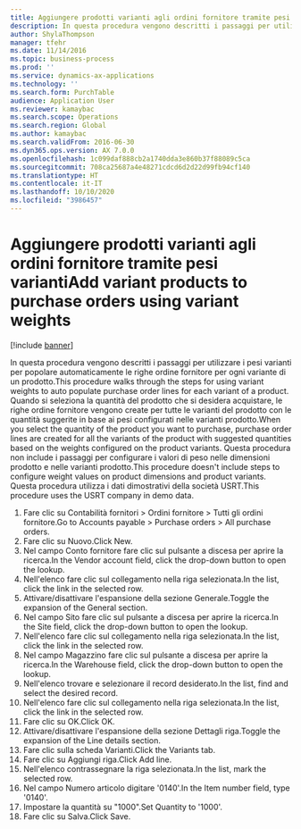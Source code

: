 ```yaml
---
title: Aggiungere prodotti varianti agli ordini fornitore tramite pesi varianti
description: In questa procedura vengono descritti i passaggi per utilizzare i pesi varianti per popolare automaticamente le righe ordine fornitore per ogni variante di un prodotto.
author: ShylaThompson
manager: tfehr
ms.date: 11/14/2016
ms.topic: business-process
ms.prod: ''
ms.service: dynamics-ax-applications
ms.technology: ''
ms.search.form: PurchTable
audience: Application User
ms.reviewer: kamaybac
ms.search.scope: Operations
ms.search.region: Global
ms.author: kamaybac
ms.search.validFrom: 2016-06-30
ms.dyn365.ops.version: AX 7.0.0
ms.openlocfilehash: 1c099daf888cb2a1740dda3e860b37f88089c5ca
ms.sourcegitcommit: 708ca25687a4e48271cdcd6d2d22d99fb94cf140
ms.translationtype: HT
ms.contentlocale: it-IT
ms.lasthandoff: 10/10/2020
ms.locfileid: "3986457"
---
```

# <a name="add-variant-products-to-purchase-orders-using-variant-weights"></a><span data-ttu-id="9e82c-103">Aggiungere prodotti varianti agli ordini fornitore tramite pesi varianti</span><span class="sxs-lookup"><span data-stu-id="9e82c-103">Add variant products to purchase orders using variant weights</span></span>

[!include [banner](../../includes/banner.md)]

<span data-ttu-id="9e82c-104">In questa procedura vengono descritti i passaggi per utilizzare i pesi varianti per popolare automaticamente le righe ordine fornitore per ogni variante di un prodotto.</span><span class="sxs-lookup"><span data-stu-id="9e82c-104">This procedure walks through the steps for using variant weights to auto populate purchase order lines for each variant of a product.</span></span> <span data-ttu-id="9e82c-105">Quando si seleziona la quantità del prodotto che si desidera acquistare, le righe ordine fornitore vengono create per tutte le varianti del prodotto con le quantità suggerite in base ai pesi configurati nelle varianti prodotto.</span><span class="sxs-lookup"><span data-stu-id="9e82c-105">When you select the quantity of the product you want to purchase, purchase order lines are created for all the variants of the product with suggested quantities based on the weights configured on the product variants.</span></span> <span data-ttu-id="9e82c-106">Questa procedura non include i passaggi per configurare i valori di peso nelle dimensioni prodotto e nelle varianti prodotto.</span><span class="sxs-lookup"><span data-stu-id="9e82c-106">This procedure doesn't include steps to configure weight values on product dimensions and product variants.</span></span> <span data-ttu-id="9e82c-107">Questa procedura utilizza i dati dimostrativi della società USRT.</span><span class="sxs-lookup"><span data-stu-id="9e82c-107">This procedure uses the USRT company in demo data.</span></span>

1. <span data-ttu-id="9e82c-108">Fare clic su Contabilità fornitori > Ordini fornitore > Tutti gli ordini fornitore.</span><span class="sxs-lookup"><span data-stu-id="9e82c-108">Go to Accounts payable > Purchase orders > All purchase orders.</span></span>
2. <span data-ttu-id="9e82c-109">Fare clic su Nuovo.</span><span class="sxs-lookup"><span data-stu-id="9e82c-109">Click New.</span></span>
3. <span data-ttu-id="9e82c-110">Nel campo Conto fornitore fare clic sul pulsante a discesa per aprire la ricerca.</span><span class="sxs-lookup"><span data-stu-id="9e82c-110">In the Vendor account field, click the drop-down button to open the lookup.</span></span>
4. <span data-ttu-id="9e82c-111">Nell'elenco fare clic sul collegamento nella riga selezionata.</span><span class="sxs-lookup"><span data-stu-id="9e82c-111">In the list, click the link in the selected row.</span></span>
5. <span data-ttu-id="9e82c-112">Attivare/disattivare l'espansione della sezione Generale.</span><span class="sxs-lookup"><span data-stu-id="9e82c-112">Toggle the expansion of the General section.</span></span>
6. <span data-ttu-id="9e82c-113">Nel campo Sito fare clic sul pulsante a discesa per aprire la ricerca.</span><span class="sxs-lookup"><span data-stu-id="9e82c-113">In the Site field, click the drop-down button to open the lookup.</span></span>
7. <span data-ttu-id="9e82c-114">Nell'elenco fare clic sul collegamento nella riga selezionata.</span><span class="sxs-lookup"><span data-stu-id="9e82c-114">In the list, click the link in the selected row.</span></span>
8. <span data-ttu-id="9e82c-115">Nel campo Magazzino fare clic sul pulsante a discesa per aprire la ricerca.</span><span class="sxs-lookup"><span data-stu-id="9e82c-115">In the Warehouse field, click the drop-down button to open the lookup.</span></span>
9. <span data-ttu-id="9e82c-116">Nell'elenco trovare e selezionare il record desiderato.</span><span class="sxs-lookup"><span data-stu-id="9e82c-116">In the list, find and select the desired record.</span></span>
10. <span data-ttu-id="9e82c-117">Nell'elenco fare clic sul collegamento nella riga selezionata.</span><span class="sxs-lookup"><span data-stu-id="9e82c-117">In the list, click the link in the selected row.</span></span>
11. <span data-ttu-id="9e82c-118">Fare clic su OK.</span><span class="sxs-lookup"><span data-stu-id="9e82c-118">Click OK.</span></span>
12. <span data-ttu-id="9e82c-119">Attivare/disattivare l'espansione della sezione Dettagli riga.</span><span class="sxs-lookup"><span data-stu-id="9e82c-119">Toggle the expansion of the Line details section.</span></span>
13. <span data-ttu-id="9e82c-120">Fare clic sulla scheda Varianti.</span><span class="sxs-lookup"><span data-stu-id="9e82c-120">Click the Variants tab.</span></span>
14. <span data-ttu-id="9e82c-121">Fare clic su Aggiungi riga.</span><span class="sxs-lookup"><span data-stu-id="9e82c-121">Click Add line.</span></span>
15. <span data-ttu-id="9e82c-122">Nell'elenco contrassegnare la riga selezionata.</span><span class="sxs-lookup"><span data-stu-id="9e82c-122">In the list, mark the selected row.</span></span>
16. <span data-ttu-id="9e82c-123">Nel campo Numero articolo digitare '0140'.</span><span class="sxs-lookup"><span data-stu-id="9e82c-123">In the Item number field, type '0140'.</span></span>
17. <span data-ttu-id="9e82c-124">Impostare la quantità su "1000".</span><span class="sxs-lookup"><span data-stu-id="9e82c-124">Set Quantity to '1000'.</span></span>
18. <span data-ttu-id="9e82c-125">Fare clic su Salva.</span><span class="sxs-lookup"><span data-stu-id="9e82c-125">Click Save.</span></span>

